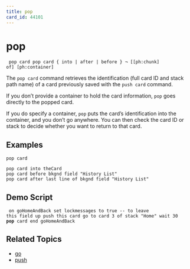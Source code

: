 ```yaml
---
title: pop
card_id: 44101
---
```


# pop

<code><pre>
pop card
pop card { into | after | before }  ¬
       [[ph:chunk] of] [ph:container]
</pre></code>

The <code>pop card</code> command retrieves the identification (full card ID and stack path name) of a card previously saved with the <code>push card</code> command.

If you don’t provide a container to hold the card information, <code>pop</code> goes directly to the popped card.

If you do specify a container, <code>pop</code> puts the card’s identification into the container, and you don’t go anywhere. You can then check the card ID or stack to decide whether you want to return to that card.

## Examples

```
pop card

pop card into theCard
pop card before bkgnd field "History List"
pop card after last line of bkgnd field "History List"
```

## Demo Script

<code><pre>
on goHomeAndBack
 set lockmessages to true -- to leave this field up
 push this card
 go to card 3 of stack "Home"
 wait 30
 <b>pop</b> card
end goHomeAndBack
</pre></code>

## Related Topics

* [go](/HyperTalkReference/commands/go)
* [push](/HyperTalkReference/commands/push)

